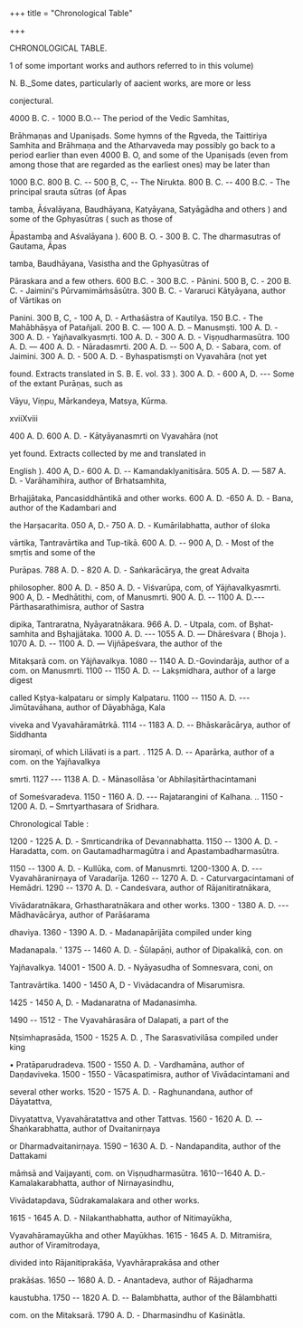 +++
title = "Chronological Table"

+++

CHRONOLOGICAL TABLE. 

1 of some important works and authors referred to in this volume) 

N. B._Some dates, particularly of aacient works, are more or less 

conjectural. 

4000 B. C. - 1000 B.O.-- The period of the Vedic Samhitas, 

Brāhmaṇas and Upaniṣads. Some hymns of the Rgveda, the Taittiriya Samhita and Brāhmaṇa and the Atharvaveda may possibly go back to a period earlier than even 4000 B. O, and some of the Upaniṣads (even from among those that are regarded as the earliest ones) may be later than 

1000 B.C. 800 B. C. -- 500 B, C, -- The Nirukta. 800 B. C. -- 400 B.C. - The principal srauta sūtras (of Āpas 

tamba, Āśvalāyana, Baudhāyana, Katyāyana, Satyāgādha and others ) and some of the Gphyasūtras ( such as those of 

Āpastamba and Aśvalāyana ). 600 B. O. - 300 B. C. The dharmasutras of Gautama, Āpas 

tamba, Baudhāyana, Vasistha and the Gphyasūtras of 

Pāraskara and a few others. 600 B.C. - 300 B.C. - Pānini. 500 B, C. - 200 B. C. - Jaimini's Pūrvamimāṁsāsūtra. 300 B. C. - Vararuci Kātyāyana, author of Vārtikas on 

Panini. 300 B, C, - 100 A, D. - Arthaśāstra of Kautilya. 150 B.C. - The Mahābhāṣya of Patañjali. 200 B. C. — 100 A. D. – Manusmști. 100 A. D. - 300 A. D. - Yajñavalkyasmṛti. 100 A. D. - 300 A. D. - Viṣṇudharmasūtra. 100 A. D. — 400 A. D. - Nāradasmrti. 200 A. D. -- 500 A, D. - Sabara, com. of Jaimini. 300 A. D. - 500 A. D. - Byhaspatismști on Vyavahāra (not yet 

found. Extracts translated in S. B. E. vol. 33 ). 300 A. D. - 600 A, D. --- Some of the extant Purāṇas, such as 

Vāyu, Viṇpu, Mārkandeya, Matsya, Kūrma. 

xviiXviii 



400 A. D. 600 A. D. - Kātyāyanasmrti on Vyavahāra (not 

yet found. Extracts collected by me and translated in 

English ). 400 A, D.- 600 A. D. -- Kamandaklyanitisāra. 505 A. D. — 587 A. D. - Varāhamihira, author of Brhatsamhita, 

Brhajjātaka, Pancasiddhāntikā and other works. 600 A. D. -650 A. D. - Bana, author of the Kadambari and 

the Harṣacarita. 050 A, D.- 750 A. D. - Kumārilabhatta, author of śloka 

vārtika, Tantravārtika and Tup-tikā. 600 A. D. -- 900 A, D. - Most of the smṛtis and some of the 

Purāpas. 788 A. D. - 820 A. D. - Saṅkarācārya, the great Advaita 

philosopher. 800 A. D. - 850 A. D. - Viśvarūpa, com, of Yājñavalkyasmrti. 900 A, D. - Medhātithi, com, of Manusmrti. 900 A. D. -- 1100 A. D.---Pārthasarathimisra, author of Sastra 

dipika, Tantraratna, Nyāyaratnākara. 966 A. D. - Utpala, com. of Bșhat-samhita and Bșhajjātaka. 1000 A. D. --- 1055 A. D. — Dhāreśvara ( Bhoja ). 1070 A. D. -- 1100 A. D. — Vijñāpeśvara, the author of the 

Mitakṣarā com. on Yājñavalkya. 1080 -- 1140 A. D.-Govindarāja, author of a com. on Manusmrti. 1100 -- 1150 A. D. -- Lakṣmidhara, author of a large digest 

called Kștya-kalpataru or simply Kalpataru. 1100 -- 1150 A. D. ---Jimūtavāhana, author of Dāyabhāga, Kala 

viveka and Vyavahāramātrkā. 1114 -- 1183 A. D. -- Bhāskarācārya, author of Siddhanta 

siromaṇi, of which Lilāvati is a part. . 1125 A. D. -- Aparārka, author of a com. on the Yajñavalkya 

smrti. 1127 --- 1138 A. D. - Mānasollāsa 'or Abhilaṣitārthacintamani 

of Someśvaradeva. 1150 - 1160 A. D. --- Rajatarangini of Kalhana. .. 1150 - 1200 A. D. – Smrtyarthasara of Sridhara. 

Chronological Table : 

1200 - 1225 A. D. - Smrticandrika of Devannabhatta. 1150 -- 1300 A. D. - Haradatta, com. on Gautamadharmagūtra i and Apastambadharmasūtra. 

1150 -- 1300 A. D. - Kullūka, com. of Manusmrti. 1200-1300 A. D. --- Vyavahāranirṇaya of Varadarīja. 1260 -- 1270 A. D. - Caturvargacintamani of Hemādri. 1290 -- 1370 A. D. - Candeśvara, author of Rājanitiratnākara, 

Vivādaratnākara, Grhastharatnākara and other works. 1300 - 1380 A. D. --- Mādhavācārya, author of Parāśarama 

dhaviya. 1360 - 1390 A. D. - Madanapārijāta compiled under king 

Madanapala. ' 1375 -- 1460 A. D. - Śūlapāṇi, author of Dipakalikā, con. on 

Yajñavalkya. 14001 - 1500 A. D. - Nyāyasudha of Somnesvara, coni, on 

Tantravārtika. 1400 - 1450 A, D - Vivādacandra of Misarumisra. 

1425 - 1450 A, D. - Madanaratna of Madanasimha. 

1490 -- 1512 - The Vyavahārasāra of Dalapati, a part of the 

Nṭsimhaprasāda, 1500 - 1525 A. D. , The Sarasvativilāsa compiled under king 

• Pratāparudradeva. 1500 - 1550 A. D. - Vardhamāna, author of Daṇdaviveka. 1500 - 1550 - Vācaspatimisra, author of Vivādacintamani and 

several other works. 1520 - 1575 A. D. - Raghunandana, author of Dāyatattva, 

Divyatattva, Vyavahāratattva and other Tattvas. 1560 - 1620 A. D. -- Śhaṅkarabhatta, author of Dvaitanirṇaya 

or Dharmadvaitanirṇaya. 1590 – 1630 A. D. - Nandapandita, author of the Dattakami 

māṁsā and Vaijayanti, com. on Viṣṇudharmasūtra. 1610--1640 A. D.-Kamalakarabhatta, author of Nirnayasindhu, 

Vivādatapdava, Sūdrakamalakara and other works. 



1615 - 1645 A. D. - Nilakanthabhatta, author of Nitimayūkha, 

Vyavahāramayūkha and other Mayūkhas. 1615 - 1645 A. D. Mitramiśra, author of Viramitrodaya, 

divided into Rājanitiprakāśa, Vyavhāraprakāsa and other 

prakāśas. 1650 -- 1680 A. D. - Anantadeva, author of Rājadharma 

kaustubha. 1750 -- 1820 A. D. -- Balambhatta, author of the Bālambhatti 

com. on the Mitaksarā. 1790 A. D. - Dharmasindhu of Kaśinātla. 
